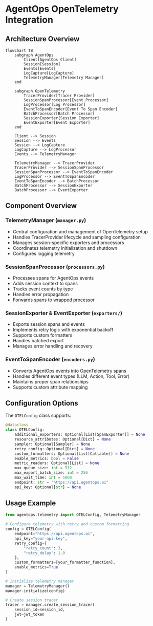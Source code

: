 # AgentOps OpenTelemetry Integration

## Architecture Overview

```mermaid
flowchart TB
    subgraph AgentOps
        Client[AgentOps Client]
        Session[Session]
        Events[Events]
        LogCapture[LogCapture]
        TelemetryManager[Telemetry Manager]
    end

    subgraph OpenTelemetry
        TracerProvider[Tracer Provider]
        SessionSpanProcessor[Event Processor]
        LogProcessor[Log Processor]
        EventToSpanEncoder[Event To Span Encoder]
        BatchProcessor[Batch Processor]
        SessionExporter[Session Exporter]
        EventExporter[Event Exporter]
    end

    Client --> Session
    Session --> Events
    Session --> LogCapture
    LogCapture --> LogProcessor
    Events --> TelemetryManager
    
    TelemetryManager --> TracerProvider
    TracerProvider --> SessionSpanProcessor
    SessionSpanProcessor --> EventToSpanEncoder
    LogProcessor --> EventToSpanEncoder
    EventToSpanEncoder --> BatchProcessor
    BatchProcessor --> SessionExporter
    BatchProcessor --> EventExporter
```

## Component Overview

### TelemetryManager (`manager.py`)
- Central configuration and management of OpenTelemetry setup
- Handles TracerProvider lifecycle and sampling configuration
- Manages session-specific exporters and processors
- Coordinates telemetry initialization and shutdown
- Configures logging telemetry

### SessionSpanProcessor (`processors.py`)
- Processes spans for AgentOps events
- Adds session context to spans
- Tracks event counts by type
- Handles error propagation
- Forwards spans to wrapped processor

### SessionExporter & EventExporter (`exporters/`)
- Exports session spans and events
- Implements retry logic with exponential backoff
- Supports custom formatters
- Handles batched export
- Manages error handling and recovery

### EventToSpanEncoder (`encoders.py`)
- Converts AgentOps events into OpenTelemetry spans
- Handles different event types (LLM, Action, Tool, Error)
- Maintains proper span relationships
- Supports custom attribute mapping

## Configuration Options

The `OTELConfig` class supports:
```python
@dataclass
class OTELConfig:
    additional_exporters: Optional[List[SpanExporter]] = None
    resource_attributes: Optional[Dict] = None
    sampler: Optional[Sampler] = None
    retry_config: Optional[Dict] = None
    custom_formatters: Optional[List[Callable]] = None
    enable_metrics: bool = False
    metric_readers: Optional[List] = None
    max_queue_size: int = 512
    max_export_batch_size: int = 256
    max_wait_time: int = 5000
    endpoint: str = "https://api.agentops.ai"
    api_key: Optional[str] = None
```

## Usage Example

```python
from agentops.telemetry import OTELConfig, TelemetryManager

# Configure telemetry with retry and custom formatting
config = OTELConfig(
    endpoint="https://api.agentops.ai",
    api_key="your-api-key",
    retry_config={
        "retry_count": 3,
        "retry_delay": 1.0
    },
    custom_formatters=[your_formatter_function],
    enable_metrics=True
)

# Initialize telemetry manager
manager = TelemetryManager()
manager.initialize(config)

# Create session tracer
tracer = manager.create_session_tracer(
    session_id=session_id,
    jwt=jwt_token
)
```
